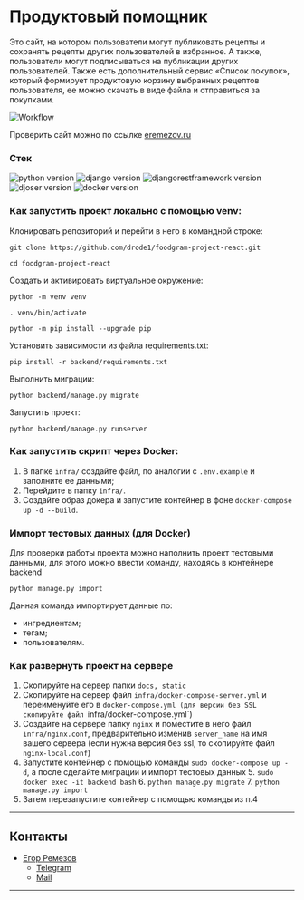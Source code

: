 # Продуктовый помощник

Это сайт, на котором пользователи могут публиковать рецепты и сохранять рецепты
других пользователей в избранное. А также, пользователи могут подписываться на
публикации других пользователей.
Также есть дополнительный сервис «Список покупок», который формирует
продуктовую корзину выбранных рецептов пользователя, ее можно скачать в виде
файла и отправиться за покупками.

![Workflow](https://github.com/drode1/foodgram-project-react/actions/workflows/main.yml/badge.svg)

Проверить сайт можно по ссылке [eremezov.ru](https://eremezov.ru)
### **Стек**

![python version](https://img.shields.io/badge/Python-3.7-green)
![django version](https://img.shields.io/badge/Django-2.2-green)
![djangorestframework version](https://img.shields.io/badge/DRF-3.12-green)
![djoser version](https://img.shields.io/badge/Djoser-2.1.0-green)
![docker version](https://img.shields.io/badge/Docker-3-green)

### Как запустить проект локально с помощью venv:

Клонировать репозиторий и перейти в него в командной строке:

```
git clone https://github.com/drode1/foodgram-project-react.git
```

```
cd foodgram-project-react
```

Cоздать и активировать виртуальное окружение:

```
python -m venv venv
```

```
. venv/bin/activate
```

```
python -m pip install --upgrade pip
```    

Установить зависимости из файла requirements.txt:

``` 
pip install -r backend/requirements.txt
```   

Выполнить миграции:

```
python backend/manage.py migrate
```       

Запустить проект:

```
python backend/manage.py runserver
```

### Как запустить скрипт через Docker:

1. В папке ```infra/``` создайте файл, по аналогии
   с ```.env.example``` и заполните ее данными;
2. Перейдите в папку ```infra/```.
3. Создайте образ докера и запустите контейнер в
   фоне ```docker-compose up -d --build```.

### Импорт тестовых данных (для Docker)

Для проверки работы проекта можно наполнить проект тестовыми данными, для этого
можно ввести команду, находясь в контейнере backend

```
python manage.py import
```

Данная команда импортирует данные по:

- ингредиентам;
- тегам;
- пользователям.

### Как развернуть проект на сервере
1. Скопируйте на сервер папки `docs, static`
2. Скопируйте на сервер файл `infra/docker-compose-server.yml` и переименуйте его в `docker-compose.yml (для версии без SSL скопируйте файл `infra/docker-compose.yml`)
3. Создайте на сервере папку `nginx` и поместите в него файл `infra/nginx.conf`, предварительно изменив `server_name` на имя вашего сервера (если нужна версия без ssl, то скопируйте файл `nginx-local.conf`)
4. Запустите контейнер с помощью команды `sudo docker-compose up -d`, а после сделайте миграции и импорт тестовых данных 
   5. `sudo docker exec -it backend bash`
   6. `python manage.py migrate`
   7. `python manage.py import`
8. Затем перезапустите контейнер с помощью команды из п.4
___

## Контакты

- [Егор Ремезов](https://github.com/drode1)
    - [Telegram](https://t.me/e_remezov)
    - [Mail](mailto:info@eremezov.com)

___